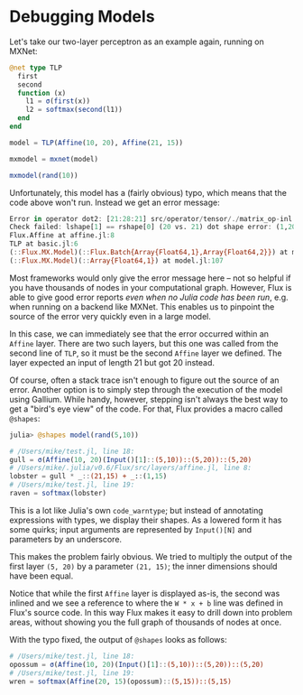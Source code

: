 # Debugging Models

Let's take our two-layer perceptron as an example again, running on MXNet:

```julia
@net type TLP
  first
  second
  function (x)
    l1 = σ(first(x))
    l2 = softmax(second(l1))
  end
end

model = TLP(Affine(10, 20), Affine(21, 15))

mxmodel = mxnet(model)

mxmodel(rand(10))
```

Unfortunately, this model has a (fairly obvious) typo, which means that the code above won't run. Instead we get an error message:

```julia
Error in operator dot2: [21:28:21] src/operator/tensor/./matrix_op-inl.h:460:
Check failed: lshape[1] == rshape[0] (20 vs. 21) dot shape error: (1,20) X (21,15)
Flux.Affine at affine.jl:8
TLP at basic.jl:6
(::Flux.MX.Model)(::Flux.Batch{Array{Float64,1},Array{Float64,2}}) at model.jl:105
(::Flux.MX.Model)(::Array{Float64,1}) at model.jl:107
```

Most frameworks would only give the error message here – not so helpful if you have thousands of nodes in your computational graph. However, Flux is able to give good error reports *even when no Julia code has been run*, e.g. when running on a backend like MXNet. This enables us to pinpoint the source of the error very quickly even in a large model.

In this case, we can immediately see that the error occurred within an `Affine` layer. There are two such layers, but this one was called from the second line of `TLP`, so it must be the second `Affine` layer we defined. The layer expected an input of length 21 but got 20 instead.

Of course, often a stack trace isn't enough to figure out the source of an error. Another option is to simply step through the execution of the model using Gallium. While handy, however, stepping isn't always the best way to get a "bird's eye view" of the code. For that, Flux provides a macro called `@shapes`:

```julia
julia> @shapes model(rand(5,10))

# /Users/mike/test.jl, line 18:
gull = σ(Affine(10, 20)(Input()[1]::(5,10))::(5,20))::(5,20)
# /Users/mike/.julia/v0.6/Flux/src/layers/affine.jl, line 8:
lobster = gull * _::(21,15) + _::(1,15)
# /Users/mike/test.jl, line 19:
raven = softmax(lobster)
```

This is a lot like Julia's own `code_warntype`; but instead of annotating expressions with types, we display their shapes. As a lowered form it has some quirks; input arguments are represented by `Input()[N]` and parameters by an underscore.

This makes the problem fairly obvious. We tried to multiply the output of the first layer `(5, 20)` by a parameter `(21, 15)`; the inner dimensions should have been equal.

Notice that while the first `Affine` layer is displayed as-is, the second was inlined and we see a reference to where the `W * x + b` line was defined in Flux's source code. In this way Flux makes it easy to drill down into problem areas, without showing you the full graph of thousands of nodes at once.

With the typo fixed, the output of `@shapes` looks as follows:

```julia
# /Users/mike/test.jl, line 18:
opossum = σ(Affine(10, 20)(Input()[1]::(5,10))::(5,20))::(5,20)
# /Users/mike/test.jl, line 19:
wren = softmax(Affine(20, 15)(opossum)::(5,15))::(5,15)
```
